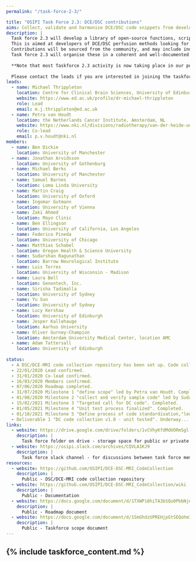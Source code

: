 ```yaml
---
permalink: "/task-force-2-3/"

title: "OSIPI Task Force 2.3: DCE/DSC contributions"
aims: Collect, validate and harmonise DCE/DSC code snippets from developers
description: |
  Task force 2.3 will develop a library of open-source functions, scripts and pipelines for DCE/DSC perfusion imaging analysis. 
  This is aimed at developers of DCE/DSC perfusion methods looking for specific functionality or development templates, or who want to share their own in-house developments with others. 
  Contributions will be sourced from the community, and may include individual functions and more complete pipelines in various programming languages. 
  Task force 2.3 will organise these in a coherent and well-documented library structure as defined by task force 2.1, then identify and develop any missing functionality. 
  
  **Note that most Taskforce 2.3 activity is now taking place in our public [DSC-/DCE-MRI Python code repository](https://github.com/OSIPI/DCE-DSC-MRI_CodeCollection) on Github. Please visit the repository [wiki](https://github.com/OSIPI/DCE-DSC-MRI_CodeCollection/wiki) for detailed information.**
  
  Please contact the leads if you are interested in joining the taskforce or in contributing code.  
leads:
  - name: Michael Thrippleton
    location: Centre for Clinical Brain Sciences, University of Edinburgh, UK
    website: https://www.ed.ac.uk/profile/dr-michael-thrippleton
    role: Lead
    email: m.j.thrippleton@ed.ac.uk 
  - name: Petra van Houdt
    location: the Netherlands Cancer Institute, Amsterdam, NL
    website: https://www.nki.nl/divisions/radiotherapy/van-der-heide-uulke-group/
    role: Co-lead
    email: p.v.houdt@nki.nl 
members:
  - name: Ben Dickie
    location: University of Manchester
  - name: Jonathan Arvidsson
    location: University of Gothenburg
  - name: Michael Berks
    location: University of Manchester
  - name: Samuel Barnes
    location: Loma Linda University
  - name: Martin Craig
    location: University of Oxford
  - name: Ingomar Gutmann
    location: University of Vienna 
  - name: Zaki Ahmed
    location: Mayo Clinic
  - name: Ben Ellingson
    location: University of California, Los Angeles
  - name: Federico Pineda
    location: University of Chicago
  - name: Matthias Schabel
    location: Oregon Health & Science University
  - name: Sudarshan Ragunathan
    location: Barrow Neurological Institute
  - name: Luis Torres
    location: University of Wisconsin - Madison
  - name: Laura Bell
    location: Genentech, Inc.
  - name: Sirisha Tadimalla
    location: University of Sydney
  - name: Yu Sun
    location: University of Sydney
  - name: Lucy Kershaw
    location: University of Edinburgh
  - name: Jesper Kallehauge
    location: Aarhus University
  - name: Oliver Gurney-Champion
    location: Amsterdam University Medical Center, location AMC
  - name: Adam Tattersall
    location: University of Edinburgh
     
status:  
  - A DSC/DCE-MRI code collection repository has been set up. Code collection and testing are underway (see [here](https://github.com/OSIPI/DCE-DSC-MRI_CodeCollection/blob/develop/doc/code_contributions_record.csv) for overview of progress).
  - 22/01/2020 Lead confirmed.
  - 31/01/2020 Co-lead confirmed.
  - 16/03/2020 Members confirmed.
  - 07/06/2020 Roadmap completed.
  - 31/07/2020 Milestone 1 "define scope" led by Petra van Houdt. Completed.
  - 01/08/2020 Milestone 2 "collect and verify sample code" led by Sudarshan Ragunathan. Completed.
  - 15/02/2021 Milestone 3 "Targeted call for DC code". Completed.
  - 01/05/2021 Milestone 4 "Unit test process finalized". Completed.
  - 01/10/2021 Milestone 5 "Define process of code standardisation,"led by Michael Berks. Completed.
  - Deliverable 1 "DC code collection v1.0 - unit tested". Underway...
links:
  - website: https://drive.google.com/drive/folders/1vCVhyKfdMdUORmSgl-M7Du71qDjsRurc
    description: |
      Task force folder on drive - storage space for public or private documents developed by the task force.        
  - website: https://osipi.slack.com/archives/CQVLA1KJ9
    description: |
      Task force slack channel - for discussions between task force members.
resources:
  - website: https://github.com/OSIPI/DCE-DSC-MRI_CodeCollection
    description: |
      Public - DSC/DCE-MRI code collection repository
  - website: https://github.com/OSIPI/DCE-DSC-MRI_CodeCollection/wiki
    description: |
      Public - Documentation
  - website: https://docs.google.com/document/d/1TXWPi6hiTA3bSQu0PbbNjnlNoVClik53Psp3QkVtvww/edit#bookmark=id.obucmtsk8skv
    description: |
      Public - Roadmap document
  - website: https://docs.google.com/document/d/1SmGhdzUPREHjpGtSEQohmIYz1Fi-XmHm0R8_Qp8xCuI/edit?usp=sharing
    description: |
      Public - Taskforce scope document
---
```


{% include taskforce_content.md %}
---

<!--- Please include your task force contents below, free formatting -->
